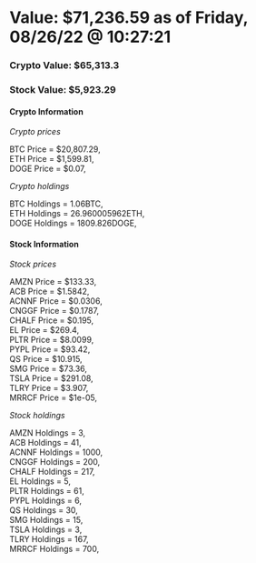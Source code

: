# Value: $71,236.59 as of Friday, 08/26/22 @ 10:27:21 

### Crypto Value: $65,313.3

### Stock Value: $5,923.29

#### Crypto Information 
*Crypto prices* 

BTC Price = $20,807.29,  
ETH Price = $1,599.81,  
DOGE Price = $0.07,  


*Crypto holdings* 

BTC Holdings = 1.06BTC,  
ETH Holdings = 26.960005962ETH,  
DOGE Holdings = 1809.826DOGE,  


#### Stock Information 

*Stock prices* 

AMZN Price = $133.33,  
ACB Price = $1.5842,  
ACNNF Price = $0.0306,  
CNGGF Price = $0.1787,  
CHALF Price = $0.195,  
EL Price = $269.4,  
PLTR Price = $8.0099,  
PYPL Price = $93.42,  
QS Price = $10.915,  
SMG Price = $73.36,  
TSLA Price = $291.08,  
TLRY Price = $3.907,  
MRRCF Price = $1e-05,  


*Stock holdings* 

AMZN Holdings = 3,  
ACB Holdings = 41,  
ACNNF Holdings = 1000,  
CNGGF Holdings = 200,  
CHALF Holdings = 217,  
EL Holdings = 5,  
PLTR Holdings = 61,  
PYPL Holdings = 6,  
QS Holdings = 30,  
SMG Holdings = 15,  
TSLA Holdings = 3,  
TLRY Holdings = 167,  
MRRCF Holdings = 700,  


